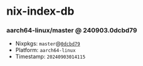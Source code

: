 # nix-index-db
### aarch64-linux/master @ 240903.0dcbd79
- Nixpkgs: `master`@[`0dcbd79`](https://github.com/NixOS/nixpkgs/commit/0dcbd7944f597872f341c1660f290960e15c696a)
- Platform: `aarch64-linux`
- Timestamp: `20240903014115`
